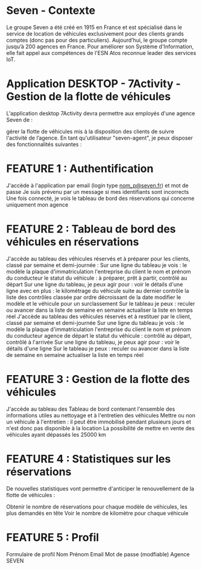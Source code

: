 # Seven - Contexte

Le groupe Seven a été créé en 1915 en France et est spécialisé dans le service de location de véhicules exclusivement pour des clients grands comptes (donc pas pour des particuliers). Aujourd’hui, le groupe compte jusqu’à 200 agences en France. Pour améliorer son Système d'Information, elle fait appel aux compétences de l'ESN Atos reconnue leader des services IoT.

# Application DESKTOP - 7Activity - Gestion de la flotte de véhicules

L'application desktop 7Activity devra permettre aux employés d'une agence Seven de :

gérer la flotte de véhicules mis à la disposition des clients
de suivre l'activité de l’agence.
En tant qu'utilisateur "seven-agent", je peux disposer des fonctionnalités suivantes :

# FEATURE 1 : Authentification
J'accède à l'application par email (login type nom_p@seven.fr) et mot de passe
Je suis prévenu par un message si mes identifiants sont incorrects 
Une fois connecté, je vois le tableau de bord des réservations qui concerne uniquement mon agence
# FEATURE 2 : Tableau de bord des véhicules en réservations
J'accède au tableau des véhicules réservés et à préparer pour les clients, classé par semaine et demi-journée :
Sur une ligne du tableau je vois :
le modèle
la plaque d'immatriculation
l'entreprise du client
le nom et prénom du conducteur
le statut du véhicule : à préparer, prêt à partir, contrôlé au départ
Sur une ligne du tableau, je peux agir pour :
voir le détails d'une ligne avec en plus :
le kilométrage du véhicule suite au dernier contrôle
la liste des contrôles classée par ordre décroissant de la date
modifier le modèle et le véhicule pour un surclassement
Sur le tableau je peux :
reculer ou avancer dans la liste de semaine en semaine
actualiser la liste en temps réel
J'accède au tableau des véhicules réservés et à restituer par le client, classé par semaine et demi-journée
Sur une ligne du tableau je vois :
le modèle
la plaque d'immatriculation
l'entreprise du client
le nom et prénom du conducteur
agence de départ
le statut du véhicule : contrôlé au départ, contrôlé à l'arrivée
Sur une ligne du tableau, je peux agir pour :
voir le détails d'une ligne
Sur le tableau je peux :
reculer ou avancer dans la liste de semaine en semaine
actualiser la liste en temps réel
# FEATURE 3 : Gestion de la flotte des véhicules
J'accède au tableau des Tableau de bord contenant l'ensemble des informations utiles au nettoyage et à l'entretien des véhicules
Mettre ou non un véhicule à l'entretien : il peut être immobilisé pendant plusieurs jours et n'est donc pas disponible à la location
La possibilité de mettre en vente des véhicules ayant dépassés les 25000 km
# FEATURE 4 : Statistiques sur les réservations
De nouvelles statistiques vont permettre d'anticiper le renouvellement de la flotte de véhicules :

Obtenir le nombre de réservations pour chaque modèle de véhicules, les plus demandés en tête
Voir le nombre de kilomètre pour chaque véhicule
# FEATURE 5 : Profil
Formulaire de profil
Nom
Prénom
Email
Mot de passe (modfiable)
Agence SEVEN